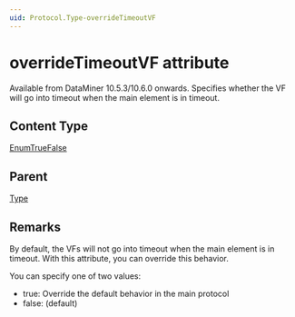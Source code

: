 ```yaml
---
uid: Protocol.Type-overrideTimeoutVF
---
```


# overrideTimeoutVF attribute

Available from DataMiner 10.5.3/10.6.0 onwards<!--RN 41388-->. Specifies whether the VF will go into timeout when the main element is in timeout.

## Content Type

[EnumTrueFalse](xref:Protocol-EnumTrueFalse)

## Parent

[Type](xref:Protocol.Type)

## Remarks

By default, the VFs will not go into timeout when the main element is in timeout. With this attribute, you can override this behavior.

You can specify one of two values:

- true: Override the default behavior in the main protocol
- false: (default)

